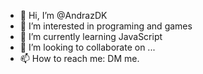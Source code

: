 - 👋 Hi, I’m @AndrazDK
- 👀 I’m interested in programing and games
- 🌱 I’m currently learning JavaScript
- 💞️ I’m looking to collaborate on ...
- 📫 How to reach me: DM me.

<!---
AndrazDK/AndrazDK is a ✨ special ✨ repository because its `README.md` (this file) appears on your GitHub profile.
You can click the Preview link to take a look at your changes.
--->
